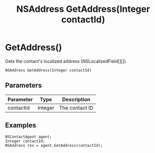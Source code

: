 ﻿---
uid: crmscript_class_nscontactagent_getaddress
title: NSAddress GetAddress(Integer contactId)
description: CRMScript method in the NSContactAgent class that gets a contact's localized address
intellisense: NSContactAgent.GetAddress
keywords: NSContactAgent, GetAddress, GetAddress(Integer)
so.topic: reference
---

# GetAddress()

Gets the contact's localized address (NSLocalizedField[][]).

`NSAddress GetAddress(Integer contactId)`

## Parameters

| Parameter | Type | Description |
|---|---|---|
| contactId | Integer |  The contact ID |

## Examples

```crmscript
NSContactAgent agent;
Integer contactId;
NSAddress res = agent.GetAddress(contactId);
```

